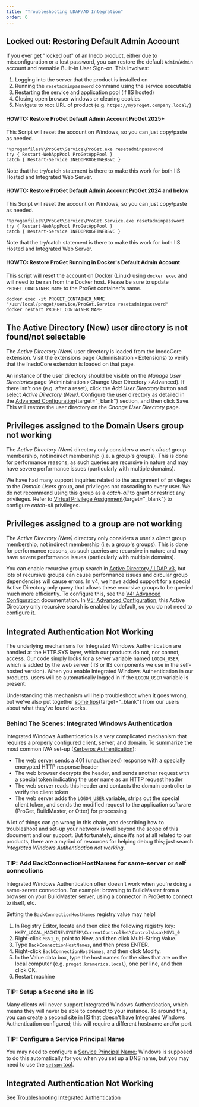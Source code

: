 ```yaml
---
title: "Troubleshooting LDAP/AD Integration"
order: 6
---
```


## Locked out: Restoring Default Admin Account
<a name="locked=out"></a>If you ever get "locked out" of an Inedo product, either due to misconfiguration or a lost password, you can restore the default `Admin`/`Admin` account and reenable Built-in User Sign-on. This involves:

1. Logging into the server that the product is installed on
2. Running the `resetadminpassword` command using the service executable
3. Restarting the service and application pool (if IIS hosted)
4. Closing open browser windows or clearing cookies
5. Navigate to root URL of product (e.g. `https://myproget.company.local/`)

#### HOWTO: Restore ProGet Default Admin Account ProGet 2025+
This Script will reset the account on Windows, so you can just copy/paste as needed.

```(PowerShell)
"%progamfiles%\ProGet\Service\ProGet.exe resetadminpassword
try { Restart-WebAppPool ProGetAppPool } 
catch { Restart-Service INEDOPROGETWEBSVC } 
```
Note that the try/catch statement is there to make this work for both IIS Hosted and Integrated Web Server.


#### HOWTO: Restore ProGet Default Admin Account ProGet 2024 and below
This Script will reset the account on Windows, so you can just copy/paste as needed.

```(PowerShell)
"%progamfiles%\ProGet\Service\ProGet.Service.exe resetadminpassword
try { Restart-WebAppPool ProGetAppPool } 
catch { Restart-Service INEDOPROGETWEBSVC } 
```
Note that the try/catch statement is there to make this work for both IIS Hosted and Integrated Web Server.

#### HOWTO: Restore ProGet Running in Docker's Default Admin Account
This script will reset the account on Docker (Linux) using `docker exec` and will need to be ran from the Docker host.  Please be sure to update `PROGET_CONTAINER_NAME` to the ProGet container's name.

```(shell)
docker exec -it PROGET_CONTAINER_NAME "/usr/local/proget/service/ProGet.Service resetadminpassword"
docker restart PROGET_CONTAINER_NAME
```

## The Active Directory (New) user directory is not found/not selectable 

The *Active Directory (New)* user directory is loaded from the InedoCore extension. Visit the extensions page (Administration &rsaquo; Extensions) to verify that the InedoCore extension is loaded on that page.

An instance of the user directory should be visible on the *Manage User Directories* page (Administration &rsaquo; Change User Directory &rsaquo; Advanced). If there isn't one (e.g. after a reset), click the *Add User Directory* button and select *Active Directory (New)*. Configure the user directory as detailed in the [Advanced Configuration](/docs/installation/security-ldap-active-directory/legacyconfigurations/various-ldap-v3-advanced){target="_blank"} section, and then click Save. This will restore the user directory on the *Change User Directory* page.

## Privileges assigned to the Domain Users group not working 

The *Active Directory (New)* directory only considers a user's *direct* group membership, not indirect membership (i.e. a group's groups). This is done for performance reasons, as such queries are recursive in nature and may have severe performance issues (particularly with multiple domains).

We have had many support inquiries related to the assignment of privileges to the *Domain Users* group, and privileges not cascading to every user. We do not recommend using this group as a *catch-all* to grant or restrict any privileges. Refer to [Virtual Privilege Assignment](/docs/installation/security-ldap-active-directory/various-ldap-ldap-active-directory#virtual-privilege-assignment){target="_blank"} to configure *catch-all* privileges.

## Privileges assigned to a group are not working
The *Active Directory (New)* directory only considers a user's *direct* group membership, not indirect membership (i.e. a group's groups). This is done for performance reasons, as such queries are recursive in nature and may have severe performance issues (particularly with multiple domains). 

You can enable recursive group search in [Active Directory / LDAP v3](/docs/installation/security-ldap-active-directory/legacyconfigurations/various-ldap-v3-advanced), but lots of recursive groups can cause performance issues and circular group dependencies will cause errors.  In v4, we have added support for a special Active Directory only query that allows these recursive groups to be queried much more efficiently. To configure this, see the [V4: Advanced Configuration](/docs/installation/security-ldap-active-directory/legacyconfigurations/various-ldap-v4-advanced) documentation.  In [V5: Advanced Configuration](/docs/installation/security-ldap-active-directory/various-activedirectory-v5-advanced), this Active Directory only recursive search is enabled by default, so you do not need to configure it.

## Integrated Authentication Not Working

The underlying mechanisms for Integrated Windows Authentication are handled at the HTTP.SYS layer, which our products do not, nor cannot, access. Our code simply looks for a server variable named `LOGON_USER`, which is added by the web server (IIS or IIS components we use in the self-hosted version). When you enable Integrated Windows Authentication in our products, users will be automatically logged in if the `LOGON_USER` variable is present. 

Understanding this mechanism will help troubleshoot when it goes wrong, but we've also put together [some tips](/docs/installation/security-ldap-active-directory/various-ldap-troubleshooting#iwa-tips){target="_blank"} from our users about what they've found works.

### Behind The Scenes: Integrated Windows Authentication
Integrated Windows Authentication is a very complicated mechanism that requires a properly configured client, server, and domain. To summarize the most common IWA set-up ([Kerberos Authentication](https://technet.microsoft.com/en-us/library/cc772815(v=ws.10).aspx)):

- The web server sends a 401 (unauthorized) response with a specially encrypted HTTP response header
- The web browser decrypts the header, and sends another request with a special token indicating the user name as an HTTP request header
- The web server reads this header and contacts the domain controller to verify the client token
- The web server adds the `LOGON_USER` variable, strips out the special client token, and sends the modified request to the application software (ProGet, BuildMaster, or Otter) for processing

A lot of things can go wrong in this chain, and describing how to troubleshoot and set-up your network is well beyond the scope of this document and our support. But fortunately, since it’s not at all related to our products, there are a myriad of resources for helping debug this; just search *Integrated Windows Authentication not working*.

### TIP: Add BackConnectionHostNames for same-server or self connections

Integrated Windows Authentication often doesn't work when you're doing a same-server connection. For example: browsing to BuildMaster from a browser on your BuildMaster server, using a connector in ProGet to connect to itself, etc.

Setting the `BackConnectionHostNames` registry value may help!

1. In Registry Editor, locate and then click the following registry key: `HKEY_LOCAL_MACHINE\SYSTEM\CurrentControlSet\Control\Lsa\MSV1_0`
2. Right-click `MSV1_0`, point to New, and then click Multi-String Value.
3. Type `BackConnectionHostNames`, and then press ENTER.
4. Right-click `BackConnectionHostNames`, and then click Modify.
5. In the Value data box, type the host names for the sites that are on the local computer (e.g. `proget.kramerica.local`), one per line, and then click OK.
6. Restart machine

### TIP: Setup a Second site in IIS

Many clients will never support Integrated Windows Authentication, which means they will never be able to connect to your instance. To around this, you can create a second site in IIS that doesn't have Integrated Windows Authentication configured; this will require a different hostname and/or port.

### TIP: Configure a Service Principal Name

You may need to configure a [Service Principal Name](https://docs.microsoft.com/en-us/windows/win32/ad/service-principal-names); Windows is supposed to do this automatically for you when you set up a DNS name, but you may need to use the [`setspn` tool](https://docs.microsoft.com/en-us/previous-versions/windows/it-pro/windows-server-2012-r2-and-2012/cc731241(v%3Dws.11)).

## Integrated Authentication Not Working
See [Troubleshooting Integrated Authentication](/docs/installation/security-ldap-active-directory/various-ldap-integrated-authentication#troubleshooting)
